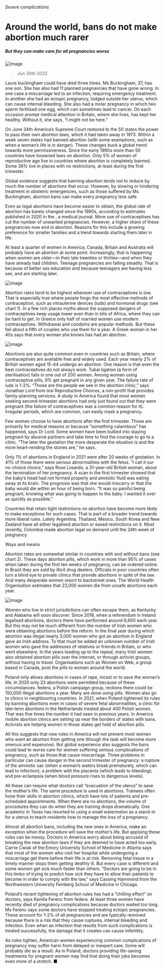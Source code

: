 ###### Severe complications
# Around the world, bans do not make abortion much rarer 
##### But they can make care for all pregnancies worse 
![image](images/20220702_IRD001.jpg) 
> Jun 30th 2022 
Laura buckingham could have died three times. Ms Buckingham, 37, has one son. She has also had 11 planned pregnancies that have gone wrong. In one case a miscarriage led to an infection, requiring emergency treatment. In another she had an ectopic pregnancy, lodged outside her uterus, which can cause internal bleeding. She also had a molar pregnancy in which two sperm fertilised one egg, which can sometimes lead to cancer. On each occasion prompt medical attention in Britain, where she lives, has kept her healthy. Without it, she says, “I might not be here.”
On June 24th America’s Supreme Court restored to the 50 states the power to pass their own abortion laws, which it had taken away in 1973. Within a week seven states had banned abortion (with some exemptions, such as when a woman’s life is in danger). These changes buck a global trend towards more permissiveness. Since the early 1990s more than 50 countries have loosened laws on abortion. Only 5% of women of reproductive age live in countries where abortion is completely banned. Some 36% live in places with no restrictions, at least during the first trimester.
Global evidence suggests that banning abortion tends not to reduce by much the number of abortions that occur. However, by slowing or hindering treatment in obstetric emergencies, such as those suffered by Ms Buckingham, abortion bans can make every pregnancy less safe.
Even as legal abortions have become easier to obtain, the global rate of abortion has barely changed since the 1990s, according to estimates published in 2020 in the , a medical journal. More use of contraceptives has cut the number of unwanted pregnancies. However, a higher share of these pregnancies now end in abortion. Reasons for this include a growing preference for smaller families and a trend towards starting them later in life.
At least a quarter of women in America, Canada, Britain and Australia will probably have an abortion at some point. Increasingly, that is happening when women are older—in their late twenties or thirties—and when they have already had children. Teenage pregnancies are falling steadily. That is because of better sex education and because teenagers are having less sex, and are starting later.
![image](images/20220702_IRC024.png) 

Abortion rates tend to be highest wherever use of contraceptives is low. That is especially true where people forgo the most effective methods of contraception, such as intrauterine devices (iuds) and hormonal drugs (see chart 1). In a few rich places myths about the supposed dangers of contraceptives keep usage lower even than in bits of Africa, where they can be hard to get. In Greece only half of married women use modern contraceptives. Withdrawal and condoms are popular methods. But these fail about a fifth of couples who use them for a year. A Greek woman in her 40s says that every woman she knows has had an abortion. 
![image](images/20220702_IRM960.png) 

Abortions are also quite common even in countries such as Britain, where contraceptives are available free and widely used. Each year nearly 2% of British women aged 15-44 undergo an abortion. One reason is that even the best contraceptives do not always work. Tubal ligation (a form of sterilisation) fails in one out of 200 women. Among women using contraceptive pills, 9% get pregnant in any given year. The failure rate of iuds is 1-2%. “Those are the people we see in the abortion clinic,” says Jonathan Lord from msi Reproductive Choices, a non-profit that provides family-planning services. A study in America found that most women seeking second-trimester abortions had only just found out that they were pregnant (the failure of contraceptives was a common reason for it). Irregular periods, which are common, can easily mask a pregnancy.
Few women choose to have abortions after the first trimester. Those are primarily for medical reasons or because “something calamitous” has happened, says Dr Lord. Some women have been bullied into staying pregnant by abusive partners and take time to find the courage to go to a clinic. “The later the gestation the more desperate the situation is and the more heart-rending the stories are,” he says.
Only 1% of abortions in England in 2021 were after 20 weeks of gestation. In 41% of those there were serious abnormalities with the fetus. “I call it our no-choice choice,” says Rose Losardo, a 31-year-old British woman, about the termination of her pregnancy. A scan in the first trimester showed that the baby’s head had not formed properly and amniotic fluid was eating away at its brain. The prognosis was that she would miscarry or that the baby would die within an hour of being born. “It was so painful being pregnant, knowing what was going to happen to the baby. I wanted it over as quickly as possible.”
Countries that retain tight restrictions on abortion have become more likely to make exceptions for such cases. That is part of a broader trend towards more liberal rules. Lately Argentina, Thailand, Mexico, South Korea and New Zealand have all either legalised abortion or eased restrictions on it. Most recently, Colombia made abortion legal on demand until the 24th week of pregnancy. 
Ways and means
Abortion rates are somewhat similar in countries with and without bans (see chart 2). These days abortion pills, which work in more than 95% of cases when taken during the first ten weeks of pregnancy, can be ordered online. In Brazil they are sold by illicit drug dealers. Officials in poor countries often turn a blind eye to private clinics that provide abortions in spite of the law. And many desperate women resort to backstreet ones. The World Health Organisation estimates that 23,000 women die from unsafe abortions each year. 
![image](images/20220702_IRC867.png) 

Women who live in strict jurisdictions can often escape them, as Kentucky and Alabama will soon discover. Since 2018, when a referendum in Ireland legalised abortions, doctors there have performed around 6,600 each year. But this may not be much different from the number of Irish women who were obtaining abortions before the reform. In the final year during which abortion was illegal nearly 3,000 women who got an abortion in England gave an Irish address. To that must be added an unknown number of Irish women who gave the addresses of relatives or friends in Britain, or who went elsewhere. In the years leading up to the repeal, many Irish women also obtained abortion pills over the internet, or through activist groups, without having to travel. Organisations such as Women on Web, a group based in Canada, post the pills to women around the world.
Poland only allows abortions in cases of rape, incest or to save the woman’s life. In 2020 only 23 abortions were permitted because of these circumstances. federa, a Polish campaign group, reckons there could be 150,000 illegal abortions a year. Many are done using pills. Women also go to clinics in neighbouring countries. In 2021, when Poland tightened its rules by banning abortions even in cases of severe fetal abnormalities, a clinic for late-term abortions in the Netherlands treated about 400 Polish women. That was five times the number it had seen in previous years. In America mobile abortion clinics are setting up near the borders of states with bans. Activists are helping women in those states get hold of abortion pills.
All this suggests that new rules in America will not prevent most women who want an abortion from getting one (though the task will become more onerous and expensive). But global experience also suggests the bans could lead to worse care for women suffering serious complications of pregnancy, such as those that cause miscarriage. Three problems in particular can cause danger in the second trimester of pregnancy: a rupture of the amniotic sac (when a woman’s waters break prematurely, which can lead to infection); a problem with the placenta (which leads to bleeding); and pre-eclampsia (when blood pressure rises to dangerous levels). 
All these can require what doctors call “evacuation of the uterus” to save the mother’s life. The same procedure is used in abortions. Trainees often hone their skills in abortion clinics, which have lots of patients and pre-scheduled appointments. When there are no abortions, the volume of procedures they can do when they are training drops dramatically. One academic in Texas has resorted to using a small watermelon as a stand-in for a uterus to teach residents how to manage the loss of a pregnancy. 
Almost all abortion bans, including the new ones in America, make an exception when the procedure will save the mother’s life. But applying these rules can be messy. Doctors in America worry about being accused of breaking the new abortion laws if they are deemed to have acted too early. Carrie Cwiak of the Emory University School of Medicine in Atlanta says that most of the women who visit her hospital while undergoing a miscarriage get there before their life is at risk. Removing fetal tissue in a timely manner stops them getting deathly ill. But every case is different and some women get sick much faster than others. “Doctors are going to be in this limbo of trying to predict how sick they have to allow their patients to become in order to comply with the law,” says Cassing Hammond from the Northwestern University Feinberg School of Medicine in Chicago.
Poland’s recent tightening of abortion rules has had a “chilling effect” on doctors, says Kamila Ferenc from federa. At least three women have recently died of pregnancy complications because doctors waited too long. Ms Ferenc says some doctors have stopped treating ectopic pregnancies. These account for 1-2% of all pregnancies and are typically removed because there is a risk that they cause ruptures, internal bleeding and infection. Even when an infection that results from such complications is treated successfully, the damage that it creates can cause infertility.
As rules tighten, American women experiencing common complications of pregnancy may suffer harm from delayed or inexpert care. Some will probably die as a result. As in Poland, doctors providing life-saving treatments for pregnant women may find that doing their jobs becomes even more of a stretch. ■
